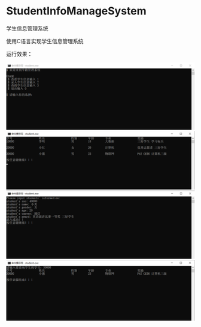 # StudentInfoManageSystem
学生信息管理系统

使用C语言实现学生信息管理系统

运行效果：

![](./img/png1.png)
![](./img/png2.png)
![](./img/png3.png)
![](./img/png4.png)

